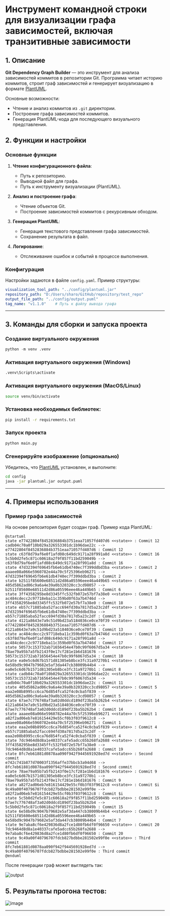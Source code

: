 # Инструмент командной строки для визуализации графа зависимостей, включая транзитивные зависимости

## 1. Описание
**Git Dependency Graph Builder** — это инструмент для анализа зависимостей коммитов в репозитории Git. Программа читает историю коммитов, строит граф зависимостей и генерирует визуализацию в формате [PlantUML](https://plantuml.com).

Основные возможности:
- Чтение и анализ коммитов из `.git` директории.
- Построение графа зависимостей коммитов.
- Генерация PlantUML-кода для последующего визуального представления.

## 2. Функции и настройки

### Основные функции
1. **Чтение конфигурационного файла**:
   - Путь к репозиторию.
   - Выводной файл для графа.
   - Путь к инструменту визуализации (PlantUML).

2. **Анализ и построение графа**:
   - Чтение объектов Git.
   - Построение зависимостей коммитов с рекурсивным обходом.

3. **Генерация PlantUML**:
   - Генерация текстового представления графа зависимостей.
   - Сохранение результата в файл.

4. **Логирование**:
   - Отслеживание ошибок и событий в процессе выполнения.

### Конфигурация
Настройки задаются в файле `config.yaml`. Пример структуры:
```yaml
visualization_tool_path: "../config/plantuml.jar"
repository_path: "D:/Users/sharo/GitHub/repository/test_repo"
output_file_path: "../config/output.puml"
tag_name: "v1.1.0"    # Путь к файлу вывода графа
```

---

## 3. Команды для сборки и запуска проекта



### Создание виртуального окружения

   ```python
   python -m venv .venv
   ```

### Активация виртуального окружения (Windows)

   ```bash
   .venv\Scripts\activate
   ```

### Активация виртуального окружения (MacOS/Linux)

   ```bash
   source venv/bin/activate
   ```

### Установка необходимых библиотек:

   ```bash
   pip install -r requirements.txt
   ```

### Запуск проекта

   ```bash
   python main.py
   ```

### Сгенерируйте изображение (опционально)
   Убедитесь, что [PlantUML](https://plantuml.com/download) установлен, и выполните:
   ```bash
   cd config
   java -jar plantuml.jar output.puml
   ```

---

## 4. Примеры использования

### Пример графа зависимостей
На основе репозитория будет создан граф. Пример кода PlantUML:
```plantuml
@startuml
state e77422804f8452836884b3751eaa71057fd407d6 <<state>> : Commit 12
cadb04c70a0f10b029a326553301dc1b96dae22c --> e77422804f8452836884b3751eaa71057fd407d6 : Commit 12
state c63f8d79af6e0f1afd08c649dc9171a28f991a8d <<state>> : Commit 16
5c5b0d2fe5c871c60618a2f9f857f11bd259049b --> c63f8d79af6e0f1afd08c649dc9171a28f991a8d : Commit 16
state 47d32394f69645fb6e61db4740ec7f399ddbd3ba <<state>> : Commit 2
aaaee08a066e5960782e44a70c5f25396eb96271 --> 47d32394f69645fb6e61db4740ec7f399ddbd3ba : Commit 2
state b2511f85600e68511d2d86a05596eee46a449b65 <<state>> : Commit 6
405d5862ad06c9a6a4e39a0b320320cc3cd98057 --> b2511f85600e68511d2d86a05596eee46a449b65 : Commit 6
state 3ff4358295be8d3345ffc532fb072e57bf7a38e0 <<state>> : Commit 18
ac484cdecc2c97718eba11c359bd0f63a7b4746d --> 3ff4358295be8d3345ffc532fb072e57bf7a38e0 : Commit 18
state eb57c71885aba52facc694fd30a7817d5a23c2df <<state>> : Commit 3
47d32394f69645fb6e61db4740ec7f399ddbd3ba --> eb57c71885aba52facc694fd30a7817d5a23c2df : Commit 3
state 4121a8643e7a9c51d9bd23a5184036ce0ce70f39 <<state>> : Commit 13
e77422804f8452836884b3751eaa71057fd407d6 --> 4121a8643e7a9c51d9bd23a5184036ce0ce70f39 : Commit 13
state ac484cdecc2c97718eba11c359bd0f63a7b4746d <<state>> : Commit 17
c63f8d79af6e0f1afd08c649dc9171a28f991a8d --> ac484cdecc2c97718eba11c359bd0f63a7b4746d : Commit 17
state 50573c153732ab71656454e47b0c99f6067d5a34 <<state>> : Commit 10
78ae79a95b7a5fb2143f0e17cf281e1b6d181676 --> 50573c153732ab71656454e47b0c99f6067d5a34 : Commit 10
state ea0e5c6d67b1571d81305eb8bce3fc31a97270b1 <<state>> : Commit 8
6e58bd9c9047b79682e5af3da447cb38009b44b4 --> ea0e5c6d67b1571d81305eb8bce3fc31a97270b1 : Commit 8
state cadb04c70a0f10b029a326553301dc1b96dae22c <<state>> : Commit 11
50573c153732ab71656454e47b0c99f6067d5a34 --> cadb04c70a0f10b029a326553301dc1b96dae22c : Commit 11
state 405d5862ad06c9a6a4e39a0b320320cc3cd98057 <<state>> : Commit 5
eaa2e08b8995cc6ca76d854fca52f4c0cba5f839 --> 405d5862ad06c9a6a4e39a0b320320cc3cd98057 : Commit 5
state 67ae7c776748af3a02d0ddcd189df23ba5b262b4 <<state>> : Commit 14
4121a8643e7a9c51d9bd23a5184036ce0ce70f39 --> 67ae7c776748af3a02d0ddcd189df23ba5b262b4 : Commit 14
state aaaee08a066e5960782e44a70c5f25396eb96271 <<state>> : Commit 1
a82f2ad06eb7e816154429e55cf0b3f03f9612c8 --> aaaee08a066e5960782e44a70c5f25396eb96271 : Commit 1
state eaa2e08b8995cc6ca76d854fca52f4c0cba5f839 <<state>> : Commit 4
eb57c71885aba52facc694fd30a7817d5a23c2df --> eaa2e08b8995cc6ca76d854fca52f4c0cba5f839 : Commit 4
state 7dc9464d8d8a1e40337cafe5adcc65b268fa2688 <<state>> : Commit 19
3ff4358295be8d3345ffc532fb072e57bf7a38e0 --> 7dc9464d8d8a1e40337cafe5adcc65b268fa2688 : Commit 19
state 8fc7eb61881d0878aa090f942f9445691928ed7d <<state>> : Second commit
e742c741b877d70003f1356affe37bbcb3a94d68 --> 8fc7eb61881d0878aa090f942f9445691928ed7d : Second commit
state 78ae79a95b7a5fb2143f0e17cf281e1b6d181676 <<state>> : Commit 9
ea0e5c6d67b1571d81305eb8bce3fc31a97270b1 --> 78ae79a95b7a5fb2143f0e17cf281e1b6d181676 : Commit 9
state a82f2ad06eb7e816154429e55cf0b3f03f9612c8 <<state>> : Commit $i
9c49a00f40796707fdcb827bdbbe281502e99f0e --> a82f2ad06eb7e816154429e55cf0b3f03f9612c8 : Commit $i
state 5c5b0d2fe5c871c60618a2f9f857f11bd259049b <<state>> : Commit 15
67ae7c776748af3a02d0ddcd189df23ba5b262b4 --> 5c5b0d2fe5c871c60618a2f9f857f11bd259049b : Commit 15
state 6e58bd9c9047b79682e5af3da447cb38009b44b4 <<state>> : Commit 7
b2511f85600e68511d2d86a05596eee46a449b65 --> 6e58bd9c9047b79682e5af3da447cb38009b44b4 : Commit 7
state 9e7aba8cf6e429836d8a2fce1d80fb6df0f96650 <<state>> : Commit 20
7dc9464d8d8a1e40337cafe5adcc65b268fa2688 --> 9e7aba8cf6e429836d8a2fce1d80fb6df0f96650 : Commit 20
state 9c49a00f40796707fdcb827bdbbe281502e99f0e <<state>> : Third commit
8fc7eb61881d0878aa090f942f9445691928ed7d --> 9c49a00f40796707fdcb827bdbbe281502e99f0e : Third commit
@enduml
```

После генерации граф может выглядеть так:

![output](https://github.com/user-attachments/assets/de340679-fe2a-4c92-b258-6151ae5fc720)

## 5. Результаты прогона тестов:

![image](https://github.com/user-attachments/assets/42641b45-4d86-4e08-ae2b-6c375f93391f)


---
